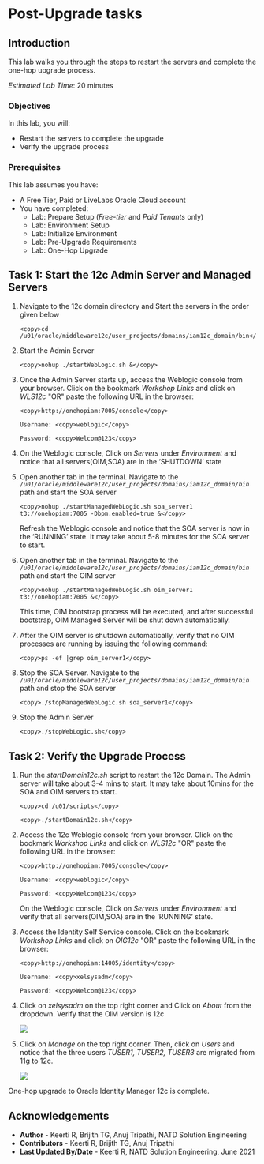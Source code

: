 # Post-Upgrade tasks

## Introduction

This lab walks you through the steps to restart the servers and complete the one-hop upgrade process.

*Estimated Lab Time*: 20 minutes

### Objectives

In this lab, you will:
* Restart the servers to complete the upgrade
* Verify the upgrade process

### Prerequisites
This lab assumes you have:
- A Free Tier, Paid or LiveLabs Oracle Cloud account
- You have completed:
    - Lab: Prepare Setup (*Free-tier* and *Paid Tenants* only)
    - Lab: Environment Setup
    - Lab: Initialize Environment
    - Lab: Pre-Upgrade Requirements
    - Lab: One-Hop Upgrade

## Task 1: Start the 12c Admin Server and Managed Servers

1. Navigate to the 12c domain directory and Start the servers in the order given below

    ```
    <copy>cd /u01/oracle/middleware12c/user_projects/domains/iam12c_domain/bin</copy>
    ```

2. Start the Admin Server

    ```
    <copy>nohup ./startWebLogic.sh &</copy>
    ```

3. Once the Admin Server starts up, access the Weblogic console from your browser. Click on the bookmark *Workshop Links* and click on *WLS12c* "OR" paste the following URL in the browser:

    ```
    <copy>http://onehopiam:7005/console</copy>
    ```
    ```
    Username: <copy>weblogic</copy>
    ```
    ```
    Password: <copy>Welcom@123</copy>
    ```

4. On the Weblogic console, Click on *Servers* under *Environment* and notice that all servers(OIM,SOA) are in the ‘SHUTDOWN’ state

5. Open another tab in the terminal. Navigate to the *`/u01/oracle/middleware12c/user_projects/domains/iam12c_domain/bin`* path and start the SOA server

    ```
    <copy>nohup ./startManagedWebLogic.sh soa_server1 t3://onehopiam:7005 -Dbpm.enabled=true &</copy>
    ```

    Refresh the Weblogic console and notice that the SOA server is now in the ‘RUNNING’ state. It may take about 5-8 minutes for the SOA server to start.

6. Open another tab in the terminal. Navigate to the *`/u01/oracle/middleware12c/user_projects/domains/iam12c_domain/bin`* path and start the OIM server

    ```
    <copy>nohup ./startManagedWebLogic.sh oim_server1 t3://onehopiam:7005 &</copy>
    ```

    This time, OIM bootstrap process will be executed, and after successful bootstrap, OIM Managed Server will be shut down automatically.

7. After the OIM server is shutdown automatically, verify that no OIM processes are running by issuing the following command:

    ```
    <copy>ps -ef |grep oim_server1</copy>
    ```

8. Stop the SOA Server. Navigate to the *`/u01/oracle/middleware12c/user_projects/domains/iam12c_domain/bin`* path and stop the SOA server

    ```
    <copy>./stopManagedWebLogic.sh soa_server1</copy>
    ```

9. Stop the Admin Server

    ```
    <copy>./stopWebLogic.sh</copy>
    ```

## Task 2: Verify the Upgrade Process

1. Run the *startDomain12c.sh* script to restart the 12c Domain. The Admin server will take about 3-4 mins to start. It may take about 10mins for the SOA and OIM servers to start.

    ```
    <copy>cd /u01/scripts</copy>
    ```

    ```
    <copy>./startDomain12c.sh</copy>
    ```
2. Access the 12c Weblogic console from your browser. Click on the bookmark *Workshop Links* and click on *WLS12c* "OR" paste the following URL in the browser:

    ```
    <copy>http://onehopiam:7005/console</copy>
    ```
    ```
    Username: <copy>weblogic</copy>
    ```
    ```
    Password: <copy>Welcom@123</copy>
    ```

    On the Weblogic console, Click on *Servers* under *Environment* and verify that all servers(OIM,SOA) are in the ‘RUNNING’ state.  

4. Access the Identity Self Service console. Click on the bookmark *Workshop Links* and click on *OIG12c* "OR" paste the following URL in the browser:

    ```
    <copy>http://onehopiam:14005/identity</copy>
    ```
    ```
    Username: <copy>xelsysadm</copy>
    ```
    ```
    Password: <copy>Welcom@123</copy>
    ```

5. Click on *xelsysadm* on the top right corner and Click on *About* from the dropdown. Verify that the OIM version is 12c

    ![](images/1-identity.png)

6. Click on *Manage* on the top right corner. Then, click on *Users* and notice that the three users *TUSER1, TUSER2, TUSER3* are migrated from 11g to 12c.

    ![](images/2-users.png)

One-hop upgrade to Oracle Identity Manager 12c is complete.


## Acknowledgements
* **Author** - Keerti R, Brijith TG, Anuj Tripathi, NATD Solution Engineering
* **Contributors** -  Keerti R, Brijith TG, Anuj Tripathi
* **Last Updated By/Date** - Keerti R, NATD Solution Engineering, June 2021
